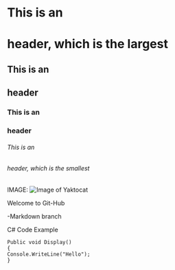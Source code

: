 # This is an <h1> header, which is the largest
## This is an <h2> header
### This is an <h3> header
###### This is an <h6> header, which is the smallest

IMAGE:
![Image of Yaktocat](https://octodex.github.com/images/yaktocat.png)

Welcome to Git-Hub

-Markdown branch

C# Code Example
```
Public void Display()
{
Console.WriteLine("Hello");
}
```
